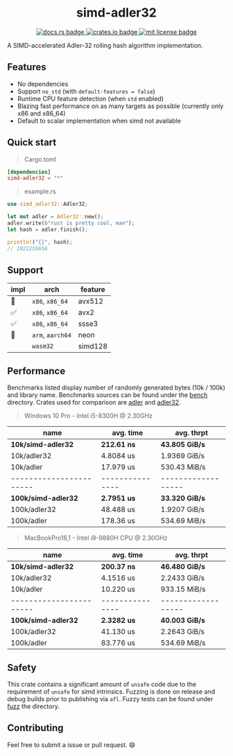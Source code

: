 <h1 align="center">simd-adler32</h1>
<p align="center">
  <a href="https://docs.rs/simd-adler32">
    <img alt="docs.rs badge" src="https://img.shields.io/docsrs/simd-adler32?style=flat-square">
  </a>
  <a href="https://crates.io/crates/simd-adler32">
    <img alt="crates.io badge" src="https://img.shields.io/crates/v/simd-adler32?style=flat-square">
  </a>
  <a href="https://github.com/mcountryman/simd-adler32/blob/main/LICENSE.md">
    <img alt="mit license badge" src="https://img.shields.io/github/license/mcountryman/simd-adler32?style=flat-square">
  </a>
</p>

A SIMD-accelerated Adler-32 rolling hash algorithm implementation.

## Features

- No dependencies
- Support `no_std` (with `default-features = false`)
- Runtime CPU feature detection (when `std` enabled)
- Blazing fast performance on as many targets as possible (currently only x86 and x86_64)
- Default to scalar implementation when simd not available

## Quick start

> Cargo.toml

```toml
[dependencies]
simd-adler32 = "*"
```

> example.rs

```rust
use simd_adler32::Adler32;

let mut adler = Adler32::new();
adler.write(b"rust is pretty cool, man");
let hash = adler.finish();

println!("{}", hash);
// 1921255656
```

## Support

| impl | arch             | feature |
| ---- | ---------------- | ------- |
| 🚧   | `x86`, `x86_64`  | avx512  |
| ✅   | `x86`, `x86_64`  | avx2    |
| ✅   | `x86`, `x86_64`  | ssse3   |
| 🚧   | `arm`, `aarch64` | neon    |
|      | `wasm32`         | simd128 |

## Performance

Benchmarks listed display number of randomly generated bytes (10k / 100k) and library
name. Benchmarks sources can be found under the [bench](/bench) directory. Crates used for
comparison are [adler](https://crates.io/crates/adler) and
[adler32](https://crates.io/crates/adler32).

> Windows 10 Pro - Intel i5-8300H @ 2.30GHz

| name                    | avg. time       | avg. thrpt         |
| ----------------------- | --------------- | ------------------ |
| **10k/simd-adler32**    | **212.61 ns**   | **43.805 GiB/s**   |
| 10k/adler32             | 4.8084 us       | 1.9369 GiB/s       |
| 10k/adler               | 17.979 us       | 530.43 MiB/s       |
| ----------------------- | --------------- | ------------------ |
| **100k/simd-adler32**   | **2.7951 us**   | **33.320 GiB/s**   |
| 100k/adler32            | 48.488 us       | 1.9207 GiB/s       |
| 100k/adler              | 178.36 us       | 534.69 MiB/s       |

> MacBookPro16,1 - Intel i9-9880H CPU @ 2.30GHz

| name                    | avg. time       | avg. thrpt         |
| ----------------------- | --------------- | ------------------ |
| **10k/simd-adler32**    | **200.37 ns**   | **46.480 GiB/s**   |
| 10k/adler32             | 4.1516 us       | 2.2433 GiB/s       |
| 10k/adler               | 10.220 us       | 933.15 MiB/s       |
| ----------------------- | --------------- | ------------------ |
| **100k/simd-adler32**   | **2.3282 us**   | **40.003 GiB/s**   |
| 100k/adler32            | 41.130 us       | 2.2643 GiB/s       |
| 100k/adler              | 83.776 us       | 534.69 MiB/s       |

## Safety

This crate contains a significant amount of `unsafe` code due to the requirement of `unsafe`
for simd intrinsics. Fuzzing is done on release and debug builds prior to publishing via
`afl`. Fuzzy tests can be found under [fuzz](/fuzz) the directory.

## Contributing

Feel free to submit a issue or pull request. :smile:
